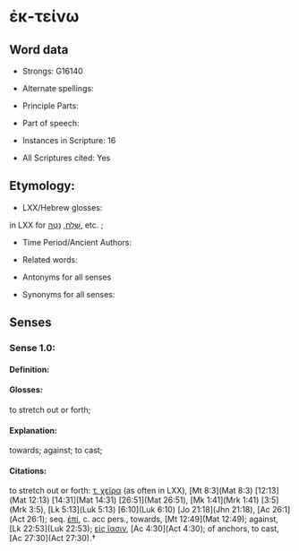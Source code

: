 # ἐκ-τείνω 

<!-- Status: S2=NeedsEdits -->
<!-- Lexica used for edits:   -->

## Word data

* Strongs: G16140

* Alternate spellings:



* Principle Parts: 


* Part of speech: 


* Instances in Scripture: 16

* All Scriptures cited: Yes

## Etymology: 


* LXX/Hebrew glosses: 

in LXX for [שָׁלַח](//en-uhl/H7971), [נָטָה](//en-uhl/H5186), etc. ;

* Time Period/Ancient Authors: 


* Related words: 

* Antonyms for all senses

* Synonyms for all senses: 


## Senses 


### Sense  1.0: 

#### Definition: 

#### Glosses: 

to stretch out or forth; 

#### Explanation: 

towards; 
against; 
to cast; 

#### Citations: 

to stretch out or forth: [τ. χεῖρα]() (as often in LXX), [Mt 8:3](Mat 8:3) [12:13](Mat 12:13) [14:31](Mat 14:31) [26:51](Mat 26:51), [Mk 1:41](Mrk 1:41) [3:5](Mrk 3:5), [Lk 5:13](Luk 5:13) [6:10](Luk 6:10) [Jo 21:18](Jhn 21:18), [Ac 26:1](Act 26:1); seq. [ἐπί](), c. acc pers., towards, [Mt 12:49](Mat 12:49); against, [Lk 22:53](Luk 22:53); [εἰς ἴασιν](), [Ac 4:30](Act 4:30); of anchors, to cast, [Ac 27:30](Act 27:30).†
